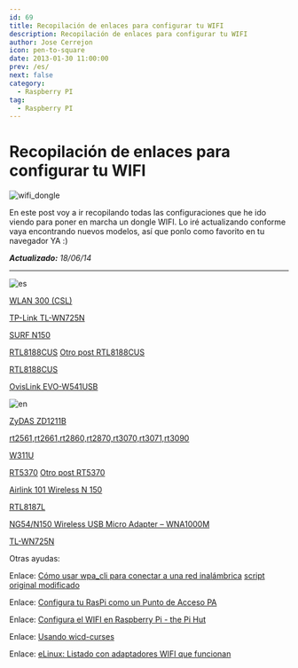 ```yaml
---
id: 69
title: Recopilación de enlaces para configurar tu WIFI
description: Recopilación de enlaces para configurar tu WIFI
author: Jose Cerrejon
icon: pen-to-square
date: 2013-01-30 11:00:00
prev: /es/
next: false
category:
  - Raspberry PI
tag:
  - Raspberry PI
---
```


# Recopilación de enlaces para configurar tu WIFI

![wifi_dongle](/images/wifi-dongle.jpg)

En este post voy a ir recopilando todas las configuraciones que he ido viendo para poner en marcha un dongle WIFI. Lo iré actualizando conforme vaya encontrando nuevos modelos, así que ponlo como favorito en tu navegador YA :)

***Actualizado:*** *18/06/14*
- - -
![es](/css/images/es.png)

[WLAN 300 (CSL)](http://www.raspberrypi.org/forums/viewtopic.php?f=76&t=79659)

[TP-Link TL-WN725N](http://www.amazon.es/review/R34JA1NC9O4LWT/ref=cm_cr_dp_title?ie=UTF8&ASIN=B008B7PZU4&channel=detail-glance&nodeID=667049031&store=computers&tag=masmanuti-21)

[SURF N150](http://www.diverteka.com/?p=1026)

[RTL8188CUS](http://fuenteabierta.teubi.co/2013/01/configurando-el-wi-fi-usb-en-la.html) [Otro post RTL8188CUS](http://cuadernodelviaje.blogspot.com.es/2013/01/configurar-wifi-usb-en-raspberry-pi.html)

[RTL8188CUS](http://fuenteabierta.teubi.co/2013/01/configurando-el-wi-fi-usb-en-la.html)

[OvisLink EVO-W541USB](http://www.korsoblog.com/2012/08/activar-wifi-en-raspberrypi.html) 

![en](/css/images/us.png)

[ZyDAS ZD1211B](http://omer.me/2012/04/setting-up-wireless-networks-under-debian-on-raspberry-pi/)

[rt2561,rt2661,rt2860,rt2870,rt3070,rt3071,rt3090](http://mitchtech.net/realtek-wireless-dongle-rt3070-on-the-raspberry-pi/)

[W311U](http://blog.modmypi.com/2012/06/installing-tenda-w311u-mini-wireless.html)

[RT5370](http://raspberry-pi-notes.blogspot.com.es/2012/05/rt5370-cheap-micro-usb-wireless-dongle.html) [Otro post RT5370](http://lucsmall.com/2012/09/21/ralink-rt5370-usb-wifi-dongle-raspberry-pi/#more-333)

[Airlink 101 Wireless N 150](http://uly.me/setup-wireless-on-raspberry-pi/)

[RTL8187L](http://sirlagz.net/2012/08/30/planned-script-to-install-wifi-drivers-and-configure-wifi/)

[NG54/N150 Wireless USB Micro Adapter – WNA1000M](https://blackundertone.wordpress.com/2012/06/29/wifi-pi/)

[TL-WN725N](http://laymansite.com/tl-wn725n-and-raspberrypi/)

Otras ayudas:

Enlace: [Cómo usar wpa_cli para conectar a una red inalámbrica](http://sirlagz.net/2012/08/27/how-to-use-wpa_cli-to-connect-to-a-wireless-network/) [script original modificado](https://github.com/ghoulmann/RasWAP)

Enlace: [Configura tu RasPi como un Punto de Acceso PA](http://www.recantha.co.uk/blog/?p=317)

Enlace: [Configura el WIFI en Raspberry Pi - the Pi Hut](http://thepihut.com/pages/how-to-setup-wifi-on-your-raspberry-pi)

Enlace: [Usando wicd-curses](http://www.recantha.co.uk/blog/?p=10)

Enlace: [eLinux: Listado con adaptadores WIFI que funcionan](http://elinux.org/RPi_VerifiedPeripherals#Working_USB_Wi-Fi_Adapters)